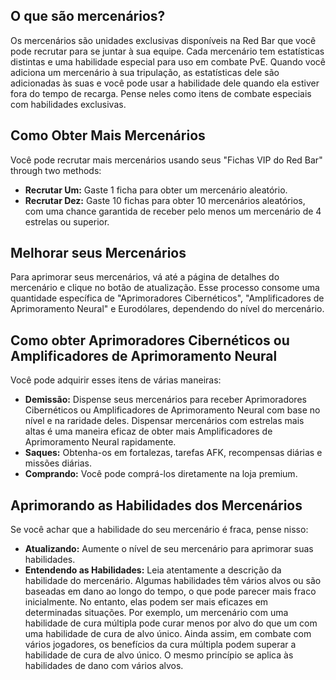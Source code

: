 ## O que são mercenários?
Os mercenários são unidades exclusivas disponíveis na Red Bar que você pode recrutar para se juntar à sua equipe. Cada mercenário tem estatísticas distintas e uma habilidade especial para uso em combate PvE. Quando você adiciona um mercenário à sua tripulação, as estatísticas dele são adicionadas às suas e você pode usar a habilidade dele quando ela estiver fora do tempo de recarga. Pense neles como itens de combate especiais com habilidades exclusivas.

## Como Obter Mais Mercenários
Você pode recrutar mais mercenários usando seus "Fichas VIP do Red Bar" through two methods:
- **Recrutar Um:** Gaste 1 ficha para obter um mercenário aleatório.
- **Recrutar Dez:** Gaste 10 fichas para obter 10 mercenários aleatórios, com uma chance garantida de receber pelo menos um mercenário de 4 estrelas ou superior.

## Melhorar seus Mercenários
Para aprimorar seus mercenários, vá até a página de detalhes do mercenário e clique no botão de atualização. Esse processo consome uma quantidade específica de "Aprimoradores Cibernéticos", "Amplificadores de Aprimoramento Neural" e Eurodólares, dependendo do nível do mercenário.

## Como obter Aprimoradores Cibernéticos ou Amplificadores de Aprimoramento Neural
Você pode adquirir esses itens de várias maneiras:
- **Demissão:** Dispense seus mercenários para receber Aprimoradores Cibernéticos ou Amplificadores de Aprimoramento Neural com base no nível e na raridade deles. Dispensar mercenários com estrelas mais altas é uma maneira eficaz de obter mais Amplificadores de Aprimoramento Neural rapidamente.
- **Saques:** Obtenha-os em fortalezas, tarefas AFK, recompensas diárias e missões diárias.
- **Comprando:** Você pode comprá-los diretamente na loja premium.

## Aprimorando as Habilidades dos Mercenários
Se você achar que a habilidade do seu mercenário é fraca, pense nisso:
- **Atualizando:** Aumente o nível de seu mercenário para aprimorar suas habilidades.
- **Entendendo as Habilidades:** Leia atentamente a descrição da habilidade do mercenário. Algumas habilidades têm vários alvos ou são baseadas em dano ao longo do tempo, o que pode parecer mais fraco inicialmente. No entanto, elas podem ser mais eficazes em determinadas situações. Por exemplo, um mercenário com uma habilidade de cura múltipla pode curar menos por alvo do que um com uma habilidade de cura de alvo único. Ainda assim, em combate com vários jogadores, os benefícios da cura múltipla podem superar a habilidade de cura de alvo único. O mesmo princípio se aplica às habilidades de dano com vários alvos.
